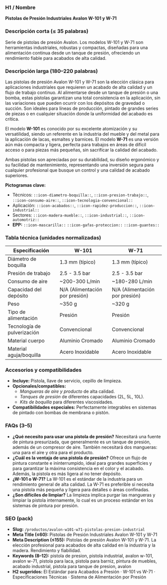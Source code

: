 ### H1 / Nombre
**Pistolas de Presión Industriales Avalon W-101 y W-71**

### Descripción corta (≤ 35 palabras)
Serie de pistolas de presión Avalon. Los modelos W-101 y W-71 son herramientas industriales, robustas y compactas, diseñadas para una alimentación continua desde un tanque de presión, ofreciendo un rendimiento fiable para acabados de alta calidad.

### Descripción larga (180–220 palabras)
Las pistolas de presión Avalon W-101 y W-71 son la elección clásica para aplicaciones industriales que requieren un acabado de alta calidad y un flujo de trabajo continuo. Al alimentarse desde un tanque de presión o una bomba, estas pistolas garantizan una total consistencia en la aplicación, sin las variaciones que pueden ocurrir con los depósitos de gravedad o succión. Son ideales para líneas de producción, pintado de grandes series de piezas o en cualquier situación donde la uniformidad del acabado es crítica.

El modelo **W-101** es conocido por su excelente atomización y su versatilidad, siendo un referente en la industria del mueble y del metal para la aplicación de lacas, esmaltes y barnices. El modelo **W-71** es una versión aún más compacta y ligera, perfecta para trabajos en áreas de difícil acceso o para piezas más pequeñas, sin sacrificar la calidad del acabado.

Ambas pistolas son apreciadas por su durabilidad, su diseño ergonómico y su facilidad de mantenimiento, representando una inversión segura para cualquier profesional que busque un control y una calidad de acabado superiores.

**Pictogramas clave:**
- Técnicos: `::icon-diametro-boquilla::`, `::icon-presion-trabajo::`, `::icon-consumo-aire::`, `::icon-tecnologia-convencional::`
- Aplicación: `::icon-acabados::`, `::icon-rapidez-produccion::`, `::icon-industrial::`
- Sectores: `::icon-madera-mueble::`, `::icon-industrial::`, `::icon-automotriz::`
- **EPP:** `::icon-mascarilla::` `::icon-gafas-proteccion::` `::icon-guantes::`

### Tabla técnica (unidades normalizadas)
| **Especificación** | **W-101** | **W-71** |
|---|---|---|
| Diámetro de boquilla | 1.3 mm (típico) | 1.3 mm (típico) |
| Presión de trabajo | 2.5 - 3.5 bar | 2.5 - 3.5 bar |
| Consumo de aire | ~200-300 L/min | ~180-280 L/min |
| Capacidad del depósito | N/A (Alimentación por presión) | N/A (Alimentación por presión) |
| Peso | ~350 g | ~320 g |
| Tipo de alimentación | Presión | Presión |
| Tecnología de pulverización | Convencional | Convencional |
| Material cuerpo | Aluminio Cromado | Aluminio Cromado |
| Material aguja/boquilla | Acero Inoxidable | Acero Inoxidable |

### Accesorios y compatibilidades
- **Incluye:** Pistola, llave de servicio, cepillo de limpieza.
- **Opcionales/compatibles:**
  - *Mangueras de aire y producto* de alta calidad.
  - *Tanques de presión* de diferentes capacidades (2L, 5L, 10L).
  - *Kits de boquilla* para diferentes viscosidades.
- **Compatibilidades especiales:** Perfectamente integrables en sistemas de pintado con bombas de membrana o pistón.

### FAQs (3–5)
- **¿Qué necesito para usar una pistola de presión?** Necesitará una fuente de pintura presurizada, que generalmente es un tanque de presión, además de un compresor de aire. También necesitará dos mangueras: una para el aire y otra para el producto.
- **¿Cuál es la ventaja de una pistola de presión?** Ofrece un flujo de pintura constante e ininterrumpido, ideal para grandes superficies y para garantizar la máxima consistencia en el color y el acabado. Además, la pistola es más ligera al no tener depósito.
- **¿W-101 o W-71?** La W-101 es el estándar de la industria para un rendimiento general de alta calidad. La W-71 es preferible si necesita una pistola más pequeña y ligera para detalles o áreas confinadas.
- **¿Son difíciles de limpiar?** La limpieza implica purgar las mangueras y limpiar la pistola internamente, lo cual es un proceso estándar en los sistemas de pintura por presión.

### SEO (pack)
- **Slug:** `/productos/avalon-w101-w71-pistolas-presion-industrial`
- **Meta Title (≤60):** Pistolas de Presión Industriales Avalon W-101 y W-71
- **Meta Description (≤155):** Pistolas de presión Avalon W-101 y W-71. La elección profesional para acabados de alta calidad en la industria y la madera. Rendimiento y fiabilidad.
- **Keywords (8–12):** pistola de presion, pistola industrial, avalon w-101, avalon w-71, pistola para laca, pistola para barniz, pintura de muebles, acabado industrial, pistola para tanque de presion, avalon
- **H2 sugeridos:** El Estándar para Acabados a Presión · W-101 vs W-71 · Especificaciones Técnicas · Sistema de Alimentación por Presión